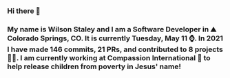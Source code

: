 ### Hi there 👋

### My name is Wilson Staley and I am a Software Developer in ⛰ Colorado Springs, CO.  It is currently Tuesday, May 11 ⌚. In 2021 I have made 146 commits, 21 PRs, and contributed to 8 projects 👨‍💻. I am currently working at Compassion International 🏢 to help release children from poverty in Jesus' name!